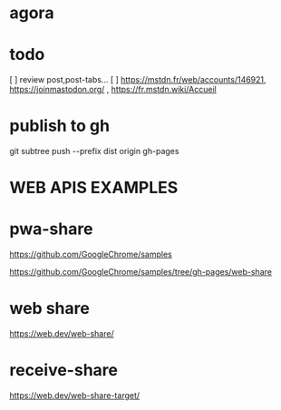# agora

# todo
[ ]  review post,post-tabs...
[ ] https://mstdn.fr/web/accounts/146921, https://joinmastodon.org/ , https://fr.mstdn.wiki/Accueil


# publish to gh
 git subtree push --prefix dist origin gh-pages


# WEB APIS EXAMPLES
# pwa-share
https://github.com/GoogleChrome/samples

https://github.com/GoogleChrome/samples/tree/gh-pages/web-share

# web share
 https://web.dev/web-share/

# receive-share
 https://web.dev/web-share-target/
